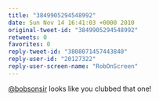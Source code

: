 ```yaml
---
title: "3849905294548992"
date: Sun Nov 14 16:41:03 +0000 2010
original-tweet-id: "3849905294548992"
retweets: 0
favorites: 0
reply-tweet-id: "3808071457443840"
reply-user-id: "20127322"
reply-user-screen-name: "RobOnScreen"
---
```

<a href="https://twitter.com/bobsonsir">@bobsonsir</a> looks like you clubbed that one!
